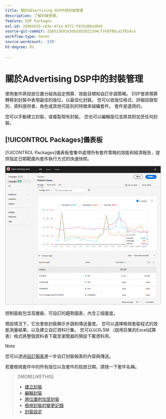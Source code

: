 ```yaml
---
title: 關於Advertising DSP中的封裝管理
description: 了解封裝管理。
feature: DSP Packages
exl-id: 26985635-c03a-471e-8372-fd33e89a30e9
source-git-commit: 2b0513691e5db2db28222d4cf7edf8bca2f014ca
workflow-type: tm+mt
source-wordcount: '229'
ht-degree: 0%

---
```


# 關於Advertising DSP中的封裝管理

使用套件將投放位置分組為設定預算、效能目標和自訂步調策略。 DSP會將預算轉移到封裝中表現最佳的版位，以最佳化封裝。 您可以依版位格式、詳細目錄型別、資料提供者、角色或其他可區別的特徵來組織套件。 套件是選用的。

您可以手動建立封裝，或複製現有封裝。 您也可以編輯版位並將其附加至任何封裝。

## [!UICONTROL Packages]儀表板

[!UICONTROL Packages]儀表板會集中處理所有套件策略的效能和經濟報告，提供指定日期範圍內套件執行方式的快速快照。

![封裝儀表板](/help/dsp/assets/package-dashboard.png)

控制面板包含高層級、可自訂的趨勢圖表，內含三個量度。

預設情況下，它也會依封裝顯示步調和傳送量度。 您可以選擇檢視套裝程式的效能測量結果，以及建立自訂資料行集。 您可以以XLSM （啟用巨集的Excel試算表）格式將整個資料表下載至瀏覽器的預設下載資料夾。

>[!NOTE]
>
>您可以透過[自訂報表](/help/dsp/reports/report-about.md)進一步自訂封裝報表的內容與傳送。

若要檢視套件中的所有版位以及套件的投放日期，請按一下套件名稱。

>[!MORELIKETHIS]
>
>* [建立封裝](package-create.md)
>* [編輯封裝](package-edit.md)
>* [將位置附加至封裝](package-attach-placement.md)
>* [檢視封裝的變更記錄](package-change-log.md)
>* [封裝設定](package-settings.md)
